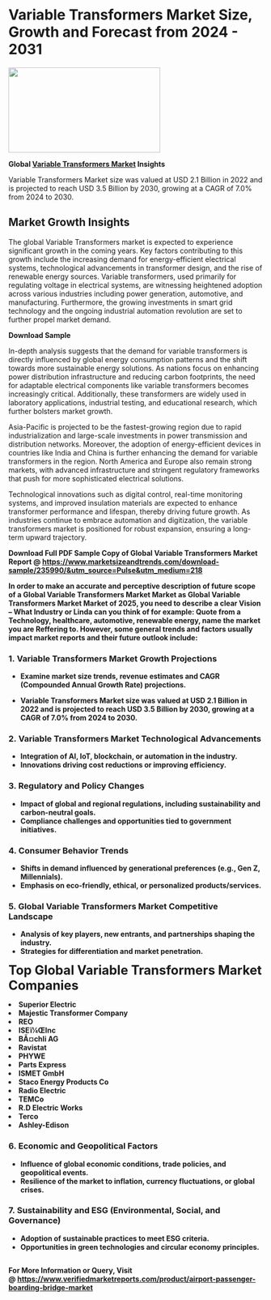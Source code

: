 <H1>Variable Transformers Market Size, Growth and Forecast from 2024 - 2031</H1><img class="aligncenter size-medium wp-image-584254" src="https://thirdeyenews.in/wp-content/uploads/2024/09/Global-Market-Research-300x168.jpeg" alt="" width="300" height="168" /><p><strong>Global&nbsp;<a href="https://www.marketsizeandtrends.com/download-sample/235990/&amp;utm_source=Pulse&amp;utm_medium=218">Variable Transformers Market</a> Insights</strong></p><p>Variable Transformers Market size was valued at USD 2.1 Billion in 2022 and is projected to reach USD 3.5 Billion by 2030, growing at a CAGR of 7.0% from 2024 to 2030.</p><p><h2>Market Growth Insights</h2> <p>The global Variable Transformers market is expected to experience significant growth in the coming years. Key factors contributing to this growth include the increasing demand for energy-efficient electrical systems, technological advancements in transformer design, and the rise of renewable energy sources. Variable transformers, used primarily for regulating voltage in electrical systems, are witnessing heightened adoption across various industries including power generation, automotive, and manufacturing. Furthermore, the growing investments in smart grid technology and the ongoing industrial automation revolution are set to further propel market demand.</p> <p><strong>Download Sample</strong></p> <p>In-depth analysis suggests that the demand for variable transformers is directly influenced by global energy consumption patterns and the shift towards more sustainable energy solutions. As nations focus on enhancing power distribution infrastructure and reducing carbon footprints, the need for adaptable electrical components like variable transformers becomes increasingly critical. Additionally, these transformers are widely used in laboratory applications, industrial testing, and educational research, which further bolsters market growth.</p> <p>Asia-Pacific is projected to be the fastest-growing region due to rapid industrialization and large-scale investments in power transmission and distribution networks. Moreover, the adoption of energy-efficient devices in countries like India and China is further enhancing the demand for variable transformers in the region. North America and Europe also remain strong markets, with advanced infrastructure and stringent regulatory frameworks that push for more sophisticated electrical solutions.</p> <p>Technological innovations such as digital control, real-time monitoring systems, and improved insulation materials are expected to enhance transformer performance and lifespan, thereby driving future growth. As industries continue to embrace automation and digitization, the variable transformers market is positioned for robust expansion, ensuring a long-term upward trajectory.</p> <p><strong></p><p><span class=""><strong>Download Full PDF Sample Copy of Global Variable Transformers Market Report</strong> @ <a href="https://www.marketsizeandtrends.com/download-sample/235990/&amp;utm_source=Pulse&amp;utm_medium=218" target="_blank">https://www.marketsizeandtrends.com/download-sample/235990/&amp;utm_source=Pulse&amp;utm_medium=218</a></span></p><p>In order to make an accurate and perceptive description of future scope of a Global&nbsp;Variable Transformers Market Market as Global&nbsp;Variable Transformers Market Market of 2025, you need to describe a clear Vision &ndash; What Industry or Linda can you think of for example: Quote from a Technology, healthcare, automotive, renewable energy, name the market you are Reffering to. However, some general trends and factors usually impact market reports and their future outlook include:</p><h3>1.&nbsp;<strong>Variable Transformers Market Growth Projections</strong></h3><ul><li>Examine market size trends, revenue estimates and CAGR (Compounded Annual Growth Rate) projections.</li><li><p>Variable Transformers Market size was valued at USD 2.1 Billion in 2022 and is projected to reach USD 3.5 Billion by 2030, growing at a CAGR of 7.0% from 2024 to 2030.</p></li></ul><h3>2.&nbsp;<strong>Variable Transformers Market Technological Advancements</strong></h3><ul><li>Integration of AI, IoT, blockchain, or automation in the industry.</li><li>Innovations driving cost reductions or improving efficiency.</li></ul><h3>3.&nbsp;<strong>Regulatory and Policy Changes</strong></h3><ul><li>Impact of global and regional regulations, including sustainability and carbon-neutral goals.</li><li>Compliance challenges and opportunities tied to government initiatives.</li></ul><h3>4.&nbsp;<strong>Consumer Behavior Trends</strong></h3><ul><li>Shifts in demand influenced by generational preferences (e.g., Gen Z, Millennials).</li><li>Emphasis on eco-friendly, ethical, or personalized products/services.</li></ul><h3>5.&nbsp;<strong>Global Variable Transformers Market Competitive Landscape</strong></h3><ul><li>Analysis of key players, new entrants, and partnerships shaping the industry.</li><li>Strategies for differentiation and market penetration.</li></ul><p data-pm-slice="1 1 []"><span style="color: inherit; font-family: inherit; font-size: 25px;">Top Global Variable Transformers Market Companies</span></p><div class="" data-test-id=""><p><li>Superior Electric</li><li> Majestic Transformer Company</li><li> REO</li><li> ISEï¼ŒInc</li><li> BÃ¤chli AG</li><li> Ravistat</li><li> PHYWE</li><li> Parts Express</li><li> ISMET GmbH</li><li> Staco Energy Products Co</li><li> Radio Electric</li><li> TEMCo</li><li> R.D Electric Works</li><li> Terco</li><li> Ashley-Edison</li></p></div><h3>6.&nbsp;<strong>Economic and Geopolitical Factors</strong></h3><ul><li>Influence of global economic conditions, trade policies, and geopolitical events.</li><li>Resilience of the market to inflation, currency fluctuations, or global crises.</li></ul><h3>7.&nbsp;<strong>Sustainability and ESG (Environmental, Social, and Governance)</strong></h3><ul><li>Adoption of sustainable practices to meet ESG criteria.</li><li>Opportunities in green technologies and circular economy principles.</li></ul><h2><strong style="font-size: 14px;">For More Information or Query, Visit @&nbsp;</strong><a style="background-color: #ffffff; font-size: 14px;" href="https://www.marketsizeandtrends.com/report/variable-transformers-market/" target="_blank">https://www.verifiedmarketreports.com/product/airport-passenger-boarding-bridge-market</a></h2>
